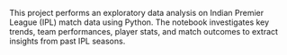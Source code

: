 This project performs an exploratory data analysis on Indian Premier League (IPL) match data using Python. The notebook investigates key trends, team performances, player stats, and match outcomes to extract insights from past IPL seasons.

